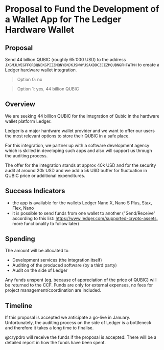 # Proposal to Fund the Development of a Wallet App for The Ledger Hardware Wallet

## Proposal
Send 44 billion QUBIC (roughly 65'000 USD) to the address `JXGMJLWEGFFORBQNEKGPIIZMQNYBNJKJSNWYJSAXDDCZCEZMQUBNGFHFWTMH` to create a Ledger hardware wallet integration.

> Option 0: no

> Option 1: yes, 44 billion QUBIC

## Overview
We are seeking 44 billion QUBIC for the integration of Qubic in the hardware wallet platform Ledger.

Ledger is a major hardware wallet provider and we want to offer our users the most relevant options to store their QUBIC in a safe place.

For this integration, we partner up with a software development agency which is skilled in developing such apps and also will support us through the auditing process.

The offer for the integration stands at approx 40k USD and for the security audit at around 20k USD and we add a 5k USD buffer for fluctuation in QUBIC price or additional expenditures.

## Success Indicators
- the app is available for the wallets Ledger Nano X, Nano S Plus, Stax, Flex, Nano
- it is possible to send funds from one wallet to another ("Send/Receive" according to this list: https://www.ledger.com/supported-crypto-assets, more functionality to follow later)

## Spending
The amount will be allocated to:
- Development services (the integration itself)
- Auditing of the produced software (by a third party)
- Audit on the side of Ledger

Any funds unspent (eg. because of appreciation of the price of QUBIC) will be returned to the CCF.
Funds are only for external expenses, no fees for project management/coordination are included.

## Timeline
If this proposal is accepted we anticipate a go-live in January. Unfortunately, the auditing process on the side of Ledger is a bottleneck and therefore it takes a long time to finalise.

@crypdro will receive the funds if the proposal is accepted. There will be a detailed report in how the funds have been spent.

